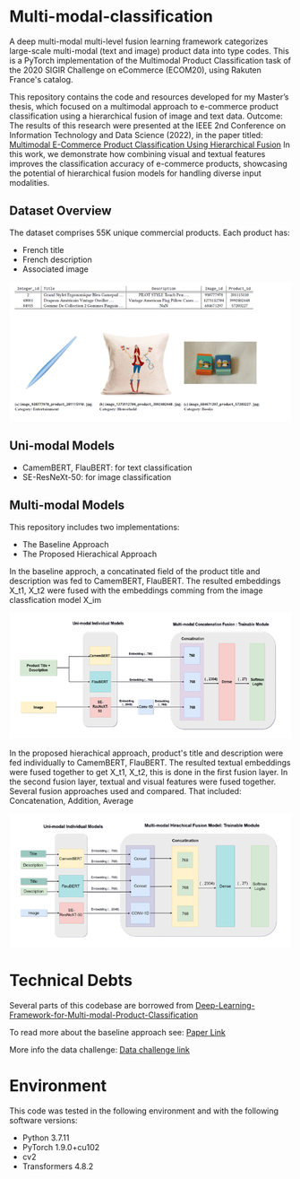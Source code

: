 # Multi-modal-classification
A deep multi-modal multi-level fusion learning framework categorizes large-scale multi-modal (text and image) product data into type codes.
This is a PyTorch implementation of the Multimodal Product Classification task of the 2020 SIGIR Challenge on eCommerce (ECOM20), using Rakuten France's catalog. 

This repository contains the code and resources developed for my Master’s thesis, which focused on a multimodal approach to e-commerce product classification using a hierarchical fusion of image and text data.
Outcome: The results of this research were presented at the IEEE 2nd Conference on Information Technology and Data Science (2022), in the paper titled:
[Multimodal E-Commerce Product Classification Using Hierarchical Fusion](https://ieeexplore.ieee.org/document/9914136)
In this work, we demonstrate how combining visual and textual features improves the classification accuracy of e-commerce products, showcasing the potential of hierarchical fusion models for handling diverse input modalities.


## Dataset Overview 

The dataset comprises 55K unique commercial products. Each product has: 
- French title
- French description 
- Associated image

![alt text](https://github.com/SaraFattouh/Multi-modal-classification/blob/master/Example_products.png)

## Uni-modal Models
- CamemBERT, FlauBERT: for text classification
- SE-ResNeXt-50: for image classification

## Multi-modal Models

This repository includes two implementations: 
- The Baseline Approach
- The Proposed Hierachical Approach

In the baseline approch, a concatinated field of the product title and description was fed to CamemBERT, FlauBERT. The resulted embeddings X_t1, X_t2 were fused with the embeddings comming from the image classfication model X_im

![alt text](https://github.com/SaraFattouh/Multi-modal-classification/blob/master/Baseline.png)


In the proposed hierachical approach, product's title and description were fed individually to CamemBERT, FlauBERT. The resulted textual embeddings were fused together to get X_t1, X_t2, this is done in the first fusion layer. In the second fusion layer, textual and visual features were fused together. Several fusion approaches used and compared. That included: Concatenation, Addition, Average 

![alt text](https://github.com/SaraFattouh/Multi-modal-classification/blob/master/Multi-modal.png)

# Technical Debts

Several parts of this codebase are borrowed from [Deep-Learning-Framework-for-Multi-modal-Product-Classification](https://github.com/depshad/Deep-Learning-Framework-for-Multi-modal-Product-Classification) 


To read more about the baseline approach see: [Paper Link](https://sigir-ecom.github.io/ecom20DCPapers/SIGIR_eCom20_DC_paper_8.pdf) 

More info the data challenge: [Data challenge link](https://sigir-ecom.github.io/ecom2020/index.html) 

# Environment 
This code was tested in the following environment and with the following software versions:
- Python 3.7.11
- PyTorch 1.9.0+cu102
- cv2
- Transformers 4.8.2







